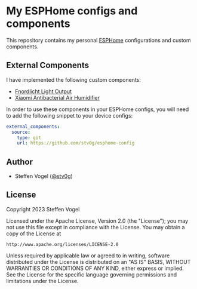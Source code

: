 # My ESPHome configs and components

This repository contains my personal [ESPHome](https://esphome.io/index.html) configurations and custom components.

## External Components

I have implemented the following custom components:

- [Fnordlicht Light Output](./components/fnordlicht)
- [Xiaomi Antibacterial Air Humidifier](./components/xiaomi_deerma_humidifier/)

In order to use these components in your ESPHome configs, you will need to add the following snippet to your device configs:

```yaml
external_components:
  source:
    type: git
    url: https://github.com/stv0g/esphome-config
```

## Author

- Steffen Vogel ([@stv0g](https://github.com/stv0g))

## License

Copyright 2023 Steffen Vogel

Licensed under the Apache License, Version 2.0 (the "License");
you may not use this file except in compliance with the License.
You may obtain a copy of the License at

    http://www.apache.org/licenses/LICENSE-2.0

Unless required by applicable law or agreed to in writing, software
distributed under the License is distributed on an "AS IS" BASIS,
WITHOUT WARRANTIES OR CONDITIONS OF ANY KIND, either express or implied.
See the License for the specific language governing permissions and
limitations under the License.

